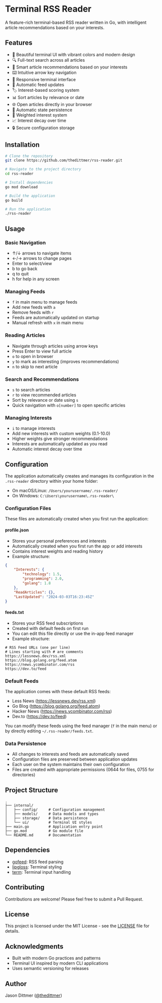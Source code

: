 # Terminal RSS Reader

A feature-rich terminal-based RSS reader written in Go, with intelligent article recommendations based on your interests.

## Features

- 🎨 Beautiful terminal UI with vibrant colors and modern design
- 🔍 Full-text search across all articles
- 🎯 Smart article recommendations based on your interests
- ⌨️ Intuitive arrow key navigation
- 📱 Responsive terminal interface
- 🔄 Automatic feed updates
- 🏷️ Interest-based scoring system
- 📊 Sort articles by relevance or date
- 🌐 Open articles directly in your browser
- 💾 Automatic state persistence
- 🎯 Weighted interest system
- 📈 Interest decay over time
- 🔒 Secure configuration storage

## Installation

```bash
# Clone the repository
git clone https://github.com/thedittmer/rss-reader.git

# Navigate to the project directory
cd rss-reader

# Install dependencies
go mod download

# Build the application
go build

# Run the application
./rss-reader
```

## Usage

### Basic Navigation

- ↑/↓ arrows to navigate items
- ←/→ arrows to change pages
- Enter to select/view
- b to go back
- q to quit
- h for help in any screen

### Managing Feeds

- `f` in main menu to manage feeds
- Add new feeds with `a`
- Remove feeds with `r`
- Feeds are automatically updated on startup
- Manual refresh with `x` in main menu

### Reading Articles

- Navigate through articles using arrow keys
- Press Enter to view full article
- `o` to open in browser
- `y` to mark as interesting (improves recommendations)
- `n` to skip to next article

### Search and Recommendations

- `s` to search articles
- `r` to view recommended articles
- Sort by relevance or date using `s`
- Quick navigation with `o[number]` to open specific articles

### Managing Interests

- `i` to manage interests
- Add new interests with custom weights (0.1-10.0)
- Higher weights give stronger recommendations
- Interests are automatically updated as you read
- Automatic interest decay over time

## Configuration

The application automatically creates and manages its configuration in the `.rss-reader` directory within your home folder:

- On macOS/Linux: `/Users/yourusername/.rss-reader/`
- On Windows: `C:\Users\yourusername\.rss-reader\`

### Configuration Files

These files are automatically created when you first run the application:

#### profile.json
- Stores your personal preferences and interests
- Automatically created when you first run the app or add interests
- Contains interest weights and reading history
- Example structure:
```json
{
    "Interests": {
        "technology": 1.5,
        "programming": 2.0,
        "golang": 1.8
    },
    "ReadArticles": {},
    "LastUpdated": "2024-03-03T16:23:45Z"
}
```

#### feeds.txt
- Stores your RSS feed subscriptions
- Created with default feeds on first run
- You can edit this file directly or use the in-app feed manager
- Example structure:
```
# RSS Feed URLs (one per line)
# Lines starting with # are comments
https://lessnews.dev/rss.xml
https://blog.golang.org/feed.atom
https://news.ycombinator.com/rss
https://dev.to/feed
```

### Default Feeds

The application comes with these default RSS feeds:
- Less News (https://lessnews.dev/rss.xml)
- Go Blog (https://blog.golang.org/feed.atom)
- Hacker News (https://news.ycombinator.com/rss)
- Dev.to (https://dev.to/feed)

You can modify these feeds using the feed manager (`f` in the main menu) or by directly editing `~/.rss-reader/feeds.txt`.

### Data Persistence

- All changes to interests and feeds are automatically saved
- Configuration files are preserved between application updates
- Each user on the system maintains their own configuration
- Files are created with appropriate permissions (0644 for files, 0755 for directories)

## Project Structure

```
.
├── internal/
│   ├── config/     # Configuration management
│   ├── models/     # Data models and types
│   ├── storage/    # Data persistence
│   └── ui/         # Terminal UI styles
├── main.go         # Application entry point
├── go.mod          # Go module file
└── README.md       # Documentation
```

## Dependencies

- [gofeed](https://github.com/mmcdole/gofeed): RSS feed parsing
- [lipgloss](https://github.com/charmbracelet/lipgloss): Terminal styling
- [term](golang.org/x/term): Terminal input handling

## Contributing

Contributions are welcome! Please feel free to submit a Pull Request.

## License

This project is licensed under the MIT License - see the [LICENSE](LICENSE) file for details.

## Acknowledgments

- Built with modern Go practices and patterns
- Terminal UI inspired by modern CLI applications
- Uses semantic versioning for releases

## Author

Jason Dittmer ([@thedittmer](https://github.com/thedittmer)) 